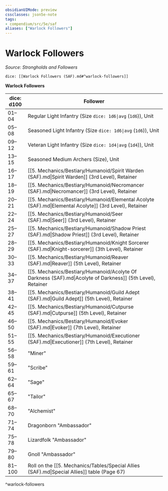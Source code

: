 ```yaml
---
obsidianUIMode: preview
cssclasses: json5e-note
tags:
- compendium/src/5e/saf
aliases: ["Warlock Followers"]
---
```

# Warlock Followers
*Source: Strongholds and Followers* 

`dice: [[Warlock Followers (SAF).md#^warlock-followers]]`

**Warlock Followers**

| dice: d100 | Follower |
|------------|----------|
| 01–04 | Regular Light Infantry (Size `dice: 1d6\|avg` (`1d6`)), Unit |
| 05–08 | Seasoned Light Infantry (Size `dice: 1d6\|avg` (`1d6`)), Unit |
| 09–12 | Veteran Light Infantry (Size `dice: 1d4\|avg` (`1d4`)), Unit |
| 13–15 | Seasoned Medium Archers (Size), Unit |
| 16–17 | [[5. Mechanics/Bestiary/Humanoid/Spirit Warden (SAF).md\|Spirit Warden]] (3rd Level), Retainer |
| 18–19 | [[5. Mechanics/Bestiary/Humanoid/Necromancer (SAF).md\|Necromancer]] (3rd Level), Retainer |
| 20–21 | [[5. Mechanics/Bestiary/Humanoid/Elemental Acolyte (SAF).md\|Elemental Acolyte]] (3rd Level), Retainer |
| 22–24 | [[5. Mechanics/Bestiary/Humanoid/Seer (SAF).md\|Seer]] (3rd Level), Retainer |
| 25–27 | [[5. Mechanics/Bestiary/Humanoid/Shadow Priest (SAF).md\|Shadow Priest]] (3rd Level), Retainer |
| 28–29 | [[5. Mechanics/Bestiary/Humanoid/Knight Sorcerer (SAF).md\|Knight-sorcerer]] (3th Level), Retainer |
| 30–33 | [[5. Mechanics/Bestiary/Humanoid/Reaver (SAF).md\|Reaver]] (5th Level), Retainer |
| 34–37 | [[5. Mechanics/Bestiary/Humanoid/Acolyte Of Darkness (SAF).md\|Acolyte of Darkness]] (5th Level), Retainer |
| 38–41 | [[5. Mechanics/Bestiary/Humanoid/Guild Adept (SAF).md\|Guild Adept]] (5th Level), Retainer |
| 42–45 | [[5. Mechanics/Bestiary/Humanoid/Cutpurse (SAF).md\|Cutpurse]] (5th Level), Retainer |
| 46–50 | [[5. Mechanics/Bestiary/Humanoid/Evoker (SAF).md\|Evoker]] (7th Level), Retainer |
| 51–55 | [[5. Mechanics/Bestiary/Humanoid/Executioner (SAF).md\|Executioner]] (7th Level), Retainer |
| 56–58 | "Miner" |
| 59–61 | "Scribe" |
| 62–64 | "Sage" |
| 65–67 | "Tailor" |
| 68–70 | "Alchemist" |
| 71–74 | Dragonborn "Ambassador" |
| 75–78 | Lizardfolk "Ambassador" |
| 79–80 | Gnoll "Ambassador" |
| 81–100 | Roll on the [[5. Mechanics/Tables/Special Allies (SAF).md\|Special Allies]] table (Page 67) |
^warlock-followers